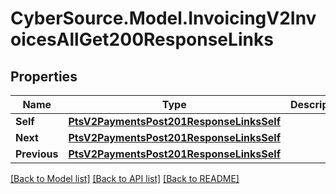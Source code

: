 # CyberSource.Model.InvoicingV2InvoicesAllGet200ResponseLinks
## Properties

Name | Type | Description | Notes
------------ | ------------- | ------------- | -------------
**Self** | [**PtsV2PaymentsPost201ResponseLinksSelf**](PtsV2PaymentsPost201ResponseLinksSelf.md) |  | [optional] 
**Next** | [**PtsV2PaymentsPost201ResponseLinksSelf**](PtsV2PaymentsPost201ResponseLinksSelf.md) |  | [optional] 
**Previous** | [**PtsV2PaymentsPost201ResponseLinksSelf**](PtsV2PaymentsPost201ResponseLinksSelf.md) |  | [optional] 

[[Back to Model list]](../README.md#documentation-for-models) [[Back to API list]](../README.md#documentation-for-api-endpoints) [[Back to README]](../README.md)

